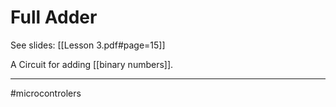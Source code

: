 # Full Adder
See slides: [[Lesson 3.pdf#page=15]]

A Circuit for adding [[binary numbers]].

---
#microcontrolers 